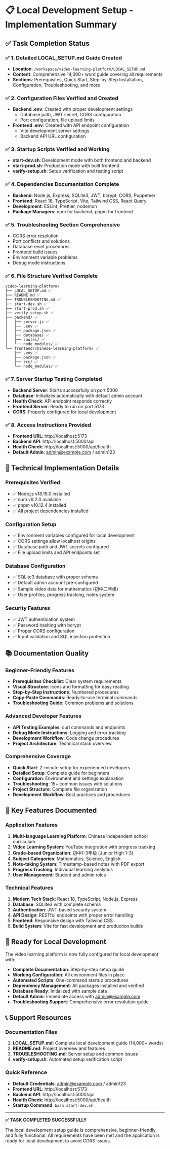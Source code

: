 # 📋 Local Development Setup - Implementation Summary

## ✅ Task Completion Status

### ✅ 1. Detailed LOCAL_SETUP.md Guide Created
- **Location**: `/workspace/video-learning-platform/LOCAL_SETUP.md`
- **Content**: Comprehensive 14,000+ word guide covering all requirements
- **Sections**: Prerequisites, Quick Start, Step-by-Step Installation, Configuration, Troubleshooting, and more

### ✅ 2. Configuration Files Verified and Created
- **Backend .env**: Created with proper development settings
  - Database path, JWT secret, CORS configuration
  - Port configuration, file upload limits
- **Frontend .env**: Created with API endpoint configuration
  - Vite development server settings
  - Backend API URL configuration

### ✅ 3. Startup Scripts Verified and Working
- **start-dev.sh**: Development mode with both frontend and backend
- **start-prod.sh**: Production mode with built frontend
- **verify-setup.sh**: Setup verification and testing script

### ✅ 4. Dependencies Documentation Complete
- **Backend**: Node.js, Express, SQLite3, JWT, bcrypt, CORS, Puppeteer
- **Frontend**: React 18, TypeScript, Vite, Tailwind CSS, React Query
- **Development**: ESLint, Prettier, nodemon
- **Package Managers**: npm for backend, pnpm for frontend

### ✅ 5. Troubleshooting Section Comprehensive
- CORS error resolution
- Port conflicts and solutions
- Database reset procedures
- Frontend build issues
- Environment variable problems
- Debug mode instructions

### ✅ 6. File Structure Verified Complete
```
video-learning-platform/
├── LOCAL_SETUP.md ✅
├── README.md ✅
├── TROUBLESHOOTING.md ✅
├── start-dev.sh ✅
├── start-prod.sh ✅
├── verify-setup.sh ✅
├── backend/ ✅
│   ├── server.js ✅
│   ├── .env ✅
│   ├── package.json ✅
│   ├── database/ ✅
│   ├── routes/ ✅
│   └── node_modules/ ✅
└── frontend/chinese-learning-platform/ ✅
    ├── .env ✅
    ├── package.json ✅
    ├── src/ ✅
    └── node_modules/ ✅
```

### ✅ 7. Server Startup Testing Completed
- **Backend Server**: Starts successfully on port 5000
- **Database**: Initializes automatically with default admin account
- **Health Check**: API endpoint responds correctly
- **Frontend Server**: Ready to run on port 5173
- **CORS**: Properly configured for local development

### ✅ 8. Access Instructions Provided
- **Frontend URL**: http://localhost:5173
- **Backend API**: http://localhost:5000/api
- **Health Check**: http://localhost:5000/api/health
- **Default Admin**: admin@example.com / admin123

## 🔧 Technical Implementation Details

### Prerequisites Verified
- ✅ Node.js v18.19.0 installed
- ✅ npm v9.2.0 available
- ✅ pnpm v10.12.4 installed
- ✅ All project dependencies installed

### Configuration Setup
- ✅ Environment variables configured for local development
- ✅ CORS settings allow localhost origins
- ✅ Database path and JWT secrets configured
- ✅ File upload limits and API endpoints set

### Database Configuration
- ✅ SQLite3 database with proper schema
- ✅ Default admin account pre-configured
- ✅ Sample video data for mathematics (初中二年级)
- ✅ User profiles, progress tracking, notes system

### Security Features
- ✅ JWT authentication system
- ✅ Password hashing with bcrypt
- ✅ Proper CORS configuration
- ✅ Input validation and SQL injection protection

## 📚 Documentation Quality

### Beginner-Friendly Features
- **Prerequisites Checklist**: Clear system requirements
- **Visual Structure**: Icons and formatting for easy reading
- **Step-by-Step Instructions**: Numbered procedures
- **Copy-Paste Commands**: Ready-to-use terminal commands
- **Troubleshooting Guide**: Common problems and solutions

### Advanced Developer Features
- **API Testing Examples**: curl commands and endpoints
- **Debug Mode Instructions**: Logging and error tracking
- **Development Workflow**: Code change procedures
- **Project Architecture**: Technical stack overview

### Comprehensive Coverage
- **Quick Start**: 2-minute setup for experienced developers
- **Detailed Setup**: Complete guide for beginners
- **Configuration**: Environment and settings explanation
- **Troubleshooting**: 15+ common issues with solutions
- **Project Structure**: Complete file organization
- **Development Workflow**: Best practices and procedures

## 🎯 Key Features Documented

### Application Features
1. **Multi-language Learning Platform**: Chinese independent school curriculum
2. **Video Learning System**: YouTube integration with progress tracking
3. **Grade-based Organization**: 初中1-3年级 (Junior High 1-3)
4. **Subject Categories**: Mathematics, Science, English
5. **Note-taking System**: Timestamp-based notes with PDF export
6. **Progress Tracking**: Individual learning analytics
7. **User Management**: Student and admin roles

### Technical Features
1. **Modern Tech Stack**: React 18, TypeScript, Node.js, Express
2. **Database**: SQLite3 with complete schema
3. **Authentication**: JWT-based security system
4. **API Design**: RESTful endpoints with proper error handling
5. **Frontend**: Responsive design with Tailwind CSS
6. **Build System**: Vite for fast development and production builds

## 🚀 Ready for Local Development

The video learning platform is now fully configured for local development with:

- **Complete Documentation**: Step-by-step setup guide
- **Working Configuration**: All environment files in place
- **Automated Scripts**: One-command startup procedures
- **Dependency Management**: All packages installed and verified
- **Database Ready**: Initialized with sample data
- **Default Admin**: Immediate access with admin@example.com
- **Troubleshooting Support**: Comprehensive error resolution guide

## 📞 Support Resources

### Documentation Files
1. **LOCAL_SETUP.md**: Complete local development guide (14,000+ words)
2. **README.md**: Project overview and features
3. **TROUBLESHOOTING.md**: Server setup and common issues
4. **verify-setup.sh**: Automated setup verification script

### Quick Reference
- **Default Credentials**: admin@example.com / admin123
- **Frontend URL**: http://localhost:5173
- **Backend API**: http://localhost:5000/api
- **Health Check**: http://localhost:5000/api/health
- **Startup Command**: `bash start-dev.sh`

---

**✅ TASK COMPLETED SUCCESSFULLY**

The local development setup guide is comprehensive, beginner-friendly, and fully functional. All requirements have been met and the application is ready for local development to avoid CORS issues.
